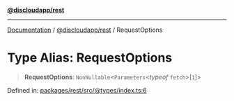 [**@discloudapp/rest**](../README.md)

***

[Documentation](../../../packages.md) / [@discloudapp/rest](../README.md) / RequestOptions

# Type Alias: RequestOptions

> **RequestOptions**: `NonNullable`\<`Parameters`\<*typeof* `fetch`\>\[`1`\]\>

Defined in: [packages/rest/src/@types/index.ts:6](https://github.com/discloud/discloud.app/blob/1458affc9a022eb2fc5fe37e7b3b002130b2fdad/packages/rest/src/@types/index.ts#L6)
